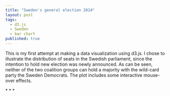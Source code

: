 ```yaml
---
title: "Sweden's general election 2014"
layout: post
tags: 
  - d3.js
  - Sweden
  - bar chart
published: true
---
```


This is my first attempt at making a data visualization using d3.js. I chose to illustrate the distribution of seats in the Swedish parliament, since the intention to hold new election was newly announced. As can be seen, neither of the two coalition groups can hold a majority with the wild-card party the Sweden Democrats. The plot includes some interactive mouse-over effects.

<link rel="stylesheet" type="text/css" href="../css/general-election-2014.css">
<div id='canvas'></div>
<script type="text/javascript" src="http://d3js.org/d3.v3.min.js"></script>
<script src="http://labratrevenge.com/d3-tip/javascripts/d3.tip.v0.6.3.js"></script>
<script src="../js/general-election-2014.js"></script>
* * *